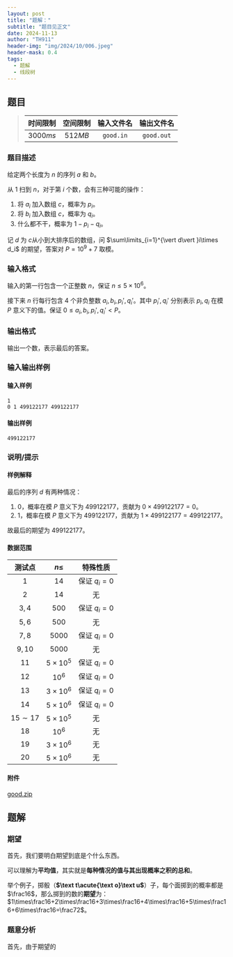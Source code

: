 ```yaml
---
layout: post
title: "题解："
subtitle: "题目见正文"
date: 2024-11-13
author: "TH911"
header-img: "img/2024/10/006.jpeg"
header-mask: 0.4
tags:
  - 题解
  - 线段树
---
```


## 题目

> | 时间限制 | 空间限制 | 输入文件名 | 输出文件名 |
> | :------: | :------: | :--------: | :--------: |
> | $3000ms$ | $512MB$  | `good.in`  | `good.out` |

### 题目描述

给定两个长度为 $n$ 的序列 $a$ 和 $b$。

从 $1$ 扫到 $n$，对于第 $i$ 个数，会有三种可能的操作：

1. 将 $a_i$ 加入数组 $c$，概率为 $p_i$。
2. 将 $b_i$ 加入数组 $c$，概率为 $q_i$。
3. 什么都不干，概率为 $1-p_i-q_i$。

记 $d$ 为  $c$从小到大排序后的数组，问 $\sum\limits_{i=1}^{\vert d\vert }i\times d_i$ 的期望，答案对 $P=10^9+7$ 取模。

### 输入格式

输入的第一行包含一个正整数 $n$，保证 $n\leq5\times10^6$。

接下来 $n$ 行每行包含 $4$ 个非负整数 $a_i,b_i,p_i',q_i'$。其中 $p_i',q_i'$ 分别表示 $p_i, q_i$ 在模 $P$ 意义下的值。保证 $0\leq a_i,b_i,p_i',q_i'<P$。

### 输出格式

输出一个数，表示最后的答案。

### 输入输出样例

#### 输入样例

```
1
0 1 499122177 499122177
```

#### 输出样例

```
499122177
```

### 说明/提示

#### 样例解释

最后的序列 $d$ 有两种情况：

1. $0$，概率在模 $P$ 意义下为 $499122177$，贡献为 $0\times499122177=0$。
2. $1$，概率在模 $P$ 意义下为 $499122177$，贡献为 $1\times499122177=499122177$。

故最后的期望为 $499122177$。

#### 数据范围

|   测试点   |    $n\leq$    |   特殊性质   |
| :--------: | :-----------: | :----------: |
|    $1$     |     $14$      | 保证 $q_i=0$ |
|    $2$     |     $14$      |      无      |
|   $3,4$    |     $500$     | 保证 $q_i=0$ |
|   $5,6$    |     $500$     |      无      |
|   $7,8$    |    $5000$     | 保证 $q_i=0$ |
|   $9,10$   |    $5000$     |      无      |
|    $11$    | $5\times10^5$ | 保证 $q_i=0$ |
|    $12$    |    $10^6$     | 保证 $q_i=0$ |
|    $13$    | $3\times10^6$ | 保证 $q_i=0$ |
|    $14$    | $5\times10^6$ | 保证 $q_i=0$ |
| $15\sim17$ | $5\times10^5$ |      无      |
|    $18$    |    $10^6$     |      无      |
|    $19$    | $3\times10^6$ |      无      |
|    $20$    | $5\times10^6$ |      无      |

#### 附件

[good.zip](/file/2024/11/good.zip)

## 题解

### 期望

首先，我们要明白期望到底是个什么东西。

可以理解为**平均值**，其实就是**每种情况的值与其出现概率之积的总和**。

举个例子，掷骰（**$\text t\acute{\text o}\text u$**）子，每个面掷到的概率都是 $\frac16$，那么掷到的数的**期望**为：$1\times\frac16+2\times\frac16+3\times\frac16+4\times\frac16+5\times\frac16+6\times\frac16=\frac72$。

### **题意分析**

首先，由于期望的